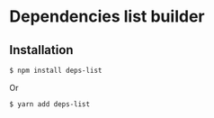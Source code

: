 # Dependencies list builder

## Installation

```sh
$ npm install deps-list
```

Or

```sh
$ yarn add deps-list
```
